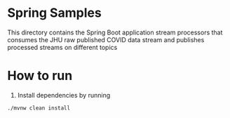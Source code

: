 # Spring Samples
This directory contains the Spring Boot application stream processors that consumes the JHU raw published COVID data stream and publishes processed streams on different topics

# How to run
1. Install dependencies by running
```
./mvnw clean install
```